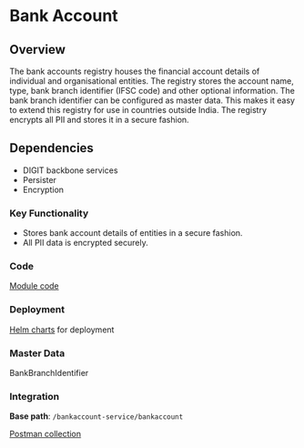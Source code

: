 # Bank Account

## Overview

The bank accounts registry houses the financial account details of individual and organisational entities. The registry stores the account name, type, bank branch identifier (IFSC code) and other optional information. The bank branch identifier can be configured as master data. This makes it easy to extend this registry for use in countries outside India. The registry encrypts all PII and stores it in a secure fashion.

## Dependencies

* DIGIT backbone services
* Persister
* Encryption

### Key Functionality

* Stores bank account details of entities in a secure fashion.&#x20;
* All PII data is encrypted securely.&#x20;

### Code

[Module code](https://github.com/egovernments/DIGIT-Works/tree/master/backend/bankaccounts)

### Deployment

[Helm charts](https://github.com/egovernments/DIGIT-DevOps/tree/digit-works/deploy-as-code/helm/charts/digit-works/backend/bankaccounts) for deployment

### Master Data

BankBranchIdentifier

### Integration

**Base path**: `/bankaccount-service/bankaccount`

[Postman collection](https://raw.githubusercontent.com/egovernments/DIGIT-Works/master/backend/bankaccounts/docs/BankAccount.postman\_collection.json)
